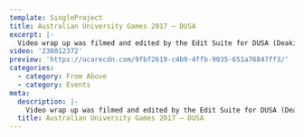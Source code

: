 ```yaml
---
template: SingleProject
title: Australian University Games 2017 – DUSA
excerpt: |-
  Video wrap up was filmed and edited by the Edit Suite for DUSA (Deakin Uni Student Association) at the 2017 Australian University Games. This video production highlights first hand accounts of students participating at the 2017 Australian University Games – how DUSA and Deakin have helped many students create fantastic memories about their time competing, making new friends and experiencing the Aus Uni Games!
video: '238012372'
preview: 'https://ucarecdn.com/9fbf2619-c4b9-4ffb-9035-651a76847ff3/'
categories:
  - category: From Above
  - category: Events
meta:
  description: |-
    Video wrap up was filmed and edited by the Edit Suite for DUSA (Deakin Uni Student Association) at the 2017 Australian University Games. This video production highlights first hand accounts of students participating at the 2017 Australian University Games – how DUSA and Deakin have helped many students create fantastic memories about their time competing, making new friends and experiencing the Aus Uni Games!
  title: Australian University Games 2017 – DUSA
---
```

